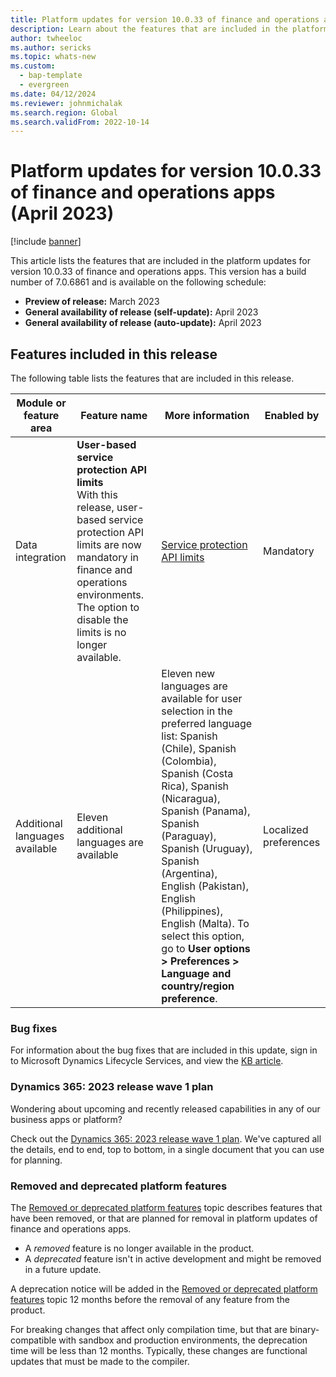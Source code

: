 ```yaml
---
title: Platform updates for version 10.0.33 of finance and operations apps (April 2023)
description: Learn about the features that are included in the platform updates for version 10.0.33 of finance and operations apps released in April 2023.
author: twheeloc
ms.author: sericks
ms.topic: whats-new
ms.custom: 
  - bap-template
  - evergreen
ms.date: 04/12/2024
ms.reviewer: johnmichalak
ms.search.region: Global
ms.search.validFrom: 2022-10-14
---
```


# Platform updates for version 10.0.33 of finance and operations apps (April 2023)

[!include [banner](../../../finance/includes/banner.md)]

This article lists the features that are included in the platform updates for version 10.0.33 of finance and operations apps. This version has a build number of 7.0.6861 and is available on the following schedule:

- **Preview of release:** March 2023
- **General availability of release (self-update):** April 2023
- **General availability of release (auto-update):** April 2023

## Features included in this release

The following table lists the features that are included in this release.

| Module or feature area | Feature name | More information | Enabled by |
|---|---|---|---|
| Data integration | **User-based service protection API limits** <br> With this release, user-based service protection API limits are now mandatory in finance and operations environments. The option to disable the limits is no longer available. | [Service protection API limits](../../dev-itpro/data-entities/service-protection-api-limits.md) | Mandatory |
| Additional languages available | Eleven additional languages are available |Eleven new languages are available for user selection in the preferred language list: Spanish (Chile), Spanish (Colombia), Spanish (Costa Rica), Spanish (Nicaragua), Spanish (Panama), Spanish (Paraguay), Spanish (Uruguay), Spanish (Argentina), English (Pakistan), English (Philippines), English (Malta). To select this option, go to **User options \> Preferences \> Language and country/region preference**. | Localized preferences |







### Bug fixes

For information about the bug fixes that are included in this update, sign in to Microsoft Dynamics Lifecycle Services, and view the [KB article](https://fix.lcs.dynamics.com/Issue/Details?bugId=795940).

### Dynamics 365: 2023 release wave 1 plan

Wondering about upcoming and recently released capabilities in any of our business apps or platform?

Check out the [Dynamics 365: 2023 release wave 1 plan](/dynamics365/release-plan/2023wave1/). We've captured all the details, end to end, top to bottom, in a single document that you can use for planning.

### Removed and deprecated platform features

The [Removed or deprecated platform features](removed-deprecated-features-platform-updates.md) topic describes features that have been removed, or that are planned for removal in platform updates of finance and operations apps.

- A *removed* feature is no longer available in the product.
- A *deprecated* feature isn't in active development and might be removed in a future update.

A deprecation notice will be added in the [Removed or deprecated platform features](removed-deprecated-features-platform-updates.md) topic 12 months before the removal of any feature from the product.

For breaking changes that affect only compilation time, but that are binary-compatible with sandbox and production environments, the deprecation time will be less than 12 months. Typically, these changes are functional updates that must be made to the compiler.
